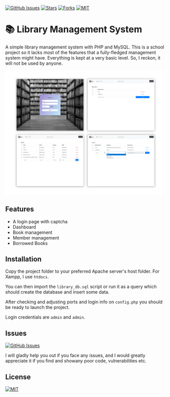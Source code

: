 [![GitHub Issues](https://img.shields.io/github/issues/Ozencb/library-management-system)](https://www.github.com/ozencb/Library-Management-System/issues)
[![Stars](https://img.shields.io/github/stars/Ozencb/library-management-system)]()
[![Forks](https://img.shields.io/github/forks/Ozencb/library-management-system)]()
[![MIT](https://img.shields.io/github/license/Ozencb/library-management-system)](../master/LICENSE)

# 📚 Library Management System

A simple library management system with PHP and MySQL.
This is a school project so it lacks most of the features that a fully-fledged management system might have. Everything is kept at a very basic level. So, I reckon, it will not be used by anyone.

![Screenshot](assets/images/Screenshot.png)

## Features
* A login page with captcha
* Dashboard
* Book management
* Member management
* Borrowed Books

## Installation

Copy the project folder to your preferred Apache server's host folder.
For Xampp, I use ```htdocs```.

You can then import the ```library_db.sql``` script or run it as a query which should create the database and insert some data. 

After checking and adjusting ports and login info on ```config.php``` you should be ready to launch the project.

Login credentials are ```admin``` and ```admin```.

## Issues
[![GitHub Issues](https://img.shields.io/github/issues/ozencb/Library-Management-System.svg?style=flat&label=Issues&maxAge=2592000)](https://www.github.com/ozencb/Library-Management-System/issues)

I will gladly help you out if you face any issues, and I would greatly appreciate it if you find and showany poor code, vulnerabilities etc.

## License
[![MIT](https://img.shields.io/cocoapods/l/AFNetworking.svg?style=style&label=License&maxAge=2592000)](../master/LICENSE)

